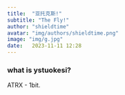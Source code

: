 ```yaml
---
title:  "亚托克斯!"
subtitle: "The Fly!"
author: "shieldtime"
avatar: "img/authors/shieldtime.png"
image: "img/g.jpg"
date:   2023-11-11 12:28
---
```


### what is ystuokesi?
ATRX - 1bit.